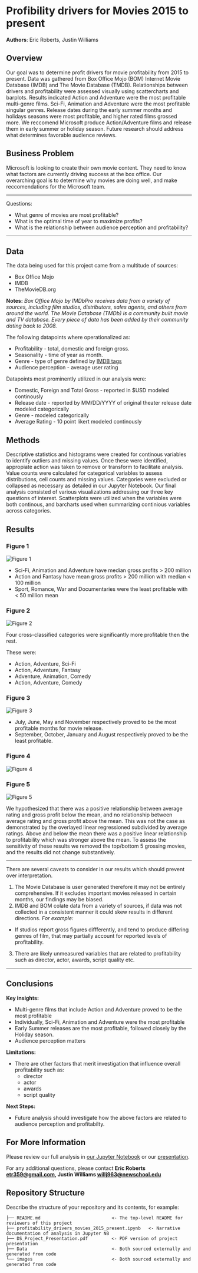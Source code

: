 # Profibility drivers for Movies 2015 to present

**Authors**: Eric Roberts, Justin Williams

## Overview

Our goal was to determine profit drivers for movie profitability from 2015 to present. Data was gathered from Box Office Mojo (BOM) Internet Movie Database (IMDB) and The Movie Database (TMDB). Relationships between drivers and profitability were assessed visually using scattercharts and barplots. Results indicated Action and Adventure were the most profitable multi-genre films. Sci-Fi, Animation and Adventure were the most profitable singular genres. Release dates during the early summer months and holidays seasons were most profitable, and higher rated films grossed more. We reccomend Microsoft produce Action/Adventure films and release them in early summer or holiday season. Future research should address what determines favorable audience reviews. 

## Business Problem

Microsoft is looking to create their own movie content. They need to know what factors are currently driving success at the box office. Our overarching goal is to determine why movies are doing well, and make reccomendations for the Microsoft team.

***
Questions:
* What genre of movies are most profitable?
* What is the optimal time of year to maximize profits?
* What is the relationship between audience perception and profitability?
***

## Data

The data being used for this project came from a multitude of sources:
* Box Office Mojo
* IMDB
* TheMovieDB.org

__Notes:__ 
_Box Office Mojo by IMDbPro receives data from a variety of sources, including film studios, distributors, sales agents, and others from around the world._
_The Movie Database (TMDb) is a community built movie and TV database. Every piece of data has been added by their community dating back to 2008._

The following datapoints where operationalized as:

* Profitability - total, domestic and foreign gross. 
* Seasonality - time of year as month. 
* Genre - type of genre defined by [IMDB tags](https://help.imdb.com/article/contribution/titles/genres/GZDRMS6R742JRGAG#)
* Audience perception - average user rating

Datapoints most prominently utilized in our analysis were:
* Domestic, Foreign and Total Gross - reported in $USD modeled continously
* Release date - reported by MM/DD/YYYY of original theater release date modeled categorically
* Genre - modeled categorically
* Average Rating - 10 point likert modeled continously

## Methods

Descriptive statistics and histograms were created for continous variables to identify outliers and missing values. Once these were identified, appropiate action was taken to remove or transform to facilitate analysis. Value counts were calculated for categorical variables to assess distributions, cell counts and missing values. Categories were excluded or collapsed as necessary as detailed in our Jupyter Notebook. Our final analysis consisted of various visualizations addressing our three key questions of interest. Scatterplots were utilized when the variables were both continous, and barcharts used when summarizing continious variables across categories. 

## Results

### Figure 1
![Figure 1](./images/total_gross.png)

* Sci-Fi, Animation and Adventure have median gross profits > 200 million
* Action and Fantasy have mean gross profits > 200 million with median < 100 million
* Sport, Romance, War and Documentaries were the least profitable with < 50 million mean 

### Figure 2
![Figure 2](./images/multigenre_total_gross_restrict_years_tenObs.png)

Four cross-classified categories were significantly more profitable then the rest.

These were:
* Action, Adventure, Sci-Fi
* Action, Adventure, Fantasy
* Adventure, Animation, Comedy
* Action, Adventure, Comedy

### Figure 3
![Figure 3](./images/avg_profit_by_month_2015_to_present.png)

* July, June, May and November respectively proved to be the most profitable months for movie release.
* September, October, January and August respectively proved to be the least profitable. 

### Figure 4
![Figure 4](./images/avg_rating_vs_total_gross.png)
### Figure 5
![Figure 5](./images/avg_rating_vs_total_gross_no_outliers.png)

We hypothesized that there was a positive relationship between average rating and gross profit below the mean, and no relationship between average rating and gross profit above the mean. This was not the case as demonstrated by the overlayed linear regressioned subdivided by average ratings. Above and below the mean there was a positive linear relationship to profitability which was stronger above the mean. To assess the sensitivity of these results we removed the top/bottom 5 grossing movies, and the results did not change substantively.

***
There are several caveats to consider in our results which should prevent over interpretation. 
1. The Movie Database is user generated therefore it may not be entirely comprehensive. If it excludes important movies released in certain months, our findings may be biased. 
2. IMDB and BOM colate data from a variety of sources, if data was not collected in a consistent manner it could skew results in different directions. 
_For example:_
* If studios report gross figures diffferently, and tend to produce differing genres of film, that may partially account for reported levels of profitability.
3. There are likely unmeasured variables that are related to profitability such as director, actor, awards, script quality etc. 

***
## Conclusions

__Key insights:__
* Multi-genre films that include Action and Adventure proved to be the most profitable
* Individually, Sci-Fi, Animation and Adventure were the most profitable
* Early Summer releases are the most profitable, followed closely by the Holiday season.
* Audience perception matters

__Limitations:__
* There are other factors that merit investigation that influence overall profitability such as:
    - director
    - actor
    - awards
    - script quality

__Next Steps:__
* Future analysis should investigate how the above factors are related to audience perception and profitabilty. 

## For More Information

Please review our full analysis in [our Jupyter Notebook](./profitability_drivers_movies_2015_present.ipynb) or our [presentation](./DS_Project_Presentation.pdf).

For any additional questions, please contact **Eric Roberts etr359@gmail.com, Justin Williams willj963@newschool.edu**

## Repository Structure

Describe the structure of your repository and its contents, for example:

```
├── README.md                           <- The top-level README for reviewers of this project
├── profitability_drivers_movies_2015_present.ipynb   <- Narrative documentation of analysis in Jupyter NB
├── DS_Project_Presentation.pdf         <- PDF version of project presentation
├── Data                                <- Both sourced externally and generated from code
└── images                              <- Both sourced externally and generated from code
```
